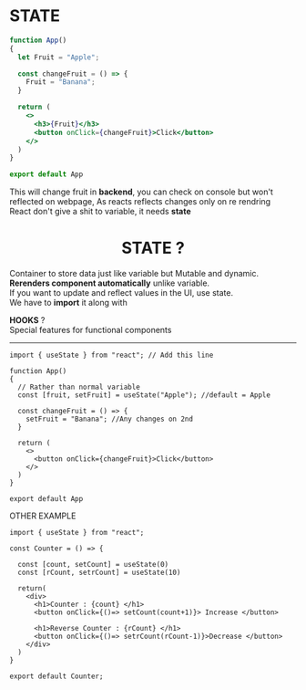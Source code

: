 # STATE

```jsx
function App() 
{
  let Fruit = "Apple";

  const changeFruit = () => {
    Fruit = "Banana";
  }

  return (
    <>
      <h3>{Fruit}</h3>
      <button onClick={changeFruit}>Click</button>
    </>
  )
}

export default App
```

This will change fruit in **backend**, you can check on console but won't reflected on webpage, As reacts reflects changes only on re rendring   
React don't give a shit to variable, it needs **state**


# <center> STATE ?  
Container to store data just like variable but Mutable and dynamic.  
**Rerenders component automatically** unlike variable.   
If you want to update and reflect values in the UI, use state.  
We have to **import** it along with     

**HOOKS** ?  
Special features for functional components  

---

```JSX
import { useState } from "react"; // Add this line

function App() 
{
  // Rather than normal variable
  const [fruit, setFruit] = useState("Apple"); //default = Apple

  const changeFruit = () => {
    setFruit = "Banana"; //Any changes on 2nd
  }

  return (
    <>
      <button onClick={changeFruit}>Click</button>
    </>
  )
}

export default App
```

OTHER EXAMPLE

```JSX
import { useState } from "react";

const Counter = () => {

  const [count, setCount] = useState(0)
  const [rCount, setrCount] = useState(10)

  return(
    <div>
      <h1>Counter : {count} </h1>
      <button onClick={()=> setCount(count+1)}> Increase </button>

      <h1>Reverse Counter : {rCount} </h1>
      <button onClick={()=> setrCount(rCount-1)}>Decrease </button>
    </div>
  )
}

export default Counter;
```